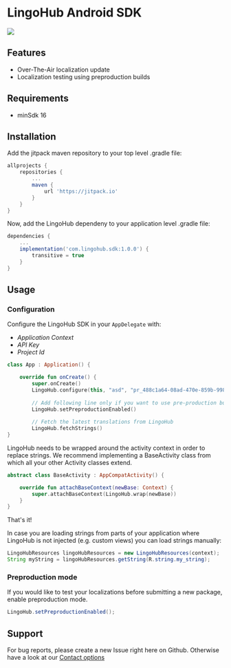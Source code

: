 # LingoHub Android SDK

[![](https://jitpack.io/v/com.lingohub/lh-android-framework.svg)](https://jitpack.io/#com.lingohub/lh-android-framework)

## Features

- Over-The-Air localization update
- Localization testing using preproduction builds

## Requirements

- minSdk 16

## Installation

Add the jitpack maven repository to your top level .gradle file:

```groovy
allprojects {
    repositories {
        ...
        maven {
            url 'https://jitpack.io'
        }
    }
}
```

Now, add the LingoHub dependeny to your application level .gradle file:
```groovy
dependencies {
    ...
    implementation('com.lingohub.sdk:1.0.0') {
        transitive = true
    }
}
```

## Usage

### Configuration

Configure the LingoHub SDK in your `AppDelegate` with:

- *Application Context*
- *API Key* 
- *Project Id* 

```kotlin
class App : Application() {

    override fun onCreate() {
        super.onCreate()
        LingoHub.configure(this, "asd", "pr_488c1a64-08ad-470e-859b-9983caeda6b8")
        
        // Add following line only if you want to use pre-production bundles.
        LingoHub.setPreproductionEnabled()
        
        // Fetch the latest translations from LingoHub
        LingoHub.fetchStrings()
}
```

LingoHub needs to be wrapped around the activity context in order to replace strings.
We recommend implementing a BaseActivity class from which all your other Activity classes extend.

```kotlin
abstract class BaseActivity : AppCompatActivity() {

    override fun attachBaseContext(newBase: Context) {
        super.attachBaseContext(LingoHub.wrap(newBase))
    }
}
```

That's it!

In case you are loading strings from parts of your application where LingoHub is not injected (e.g. custom views) you can load strings manually:
```java
LingoHubResources lingoHubResources = new LingoHubResources(context);
String myString = lingoHubResources.getString(R.string.my_string);
```


### Preproduction mode

If you would like to test your localizations before submitting a new package, enable preproduction mode.

```java
LingoHub.setPreproductionEnabled();
```

## Support

For bug reports, please create a new Issue right here on Github. Otherwise have a look at our [Contact options](https://lingohub.com/support)
